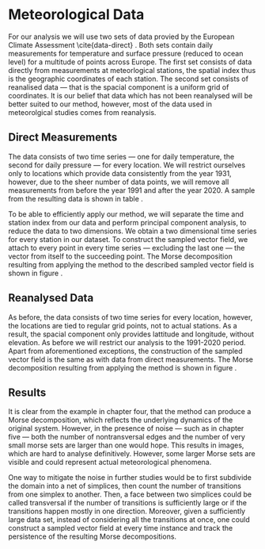 # Meteorological Data
For our analysis we will use two sets of data provied by the European Climate Assessment \cite{data-direct} <!-- \cite{data-reanalysis} -->. Both sets contain daily measurements for temperature and surface pressure (reduced to ocean level) for a multitude of points across Europe. The first set consists of data directly from measurements at meteorlogical stations, the spatial index thus is the geographic coordinates of each station. The second set consists of reanalised data — that is the spacial component is a uniform grid of coordinates. It is our belief that data which has not been reanalysed will be better suited to our method, however, most of the data used in meteorolgical studies comes from reanalysis.

## Direct Measurements
The data consists of two time series — one for daily temperature, the second for daily pressure — for every location. We will restrict ourselves only to locations which provide data consistently from the year 1931, however, due to the sheer number of data points, we will remove all measurements from before the year 1991 and after the year 2020. A sample from the resulting data is shown in table <!-- \ref{data-direct} -->.

<!-- sample table -->

To be able to efficiently apply our method, we will separate the time and station index from our data and perform principal component analysis, to reduce the data to two dimensions. We obtain a two dimensional time series for every station in our dataset. To construct the sampled vector field, we attach to every point in every time series — excluding the last one — the vector from itself to the succeeding point. The Morse decomposition resulting from applying the method to the described sampled vector field is shown in figure <!-- \ref{fig-direct-morse} -->.

<!-- figure -->

## Reanalysed Data
As before, the data consists of two time series for every location, however, the locations are tied to regular grid points, not to actual stations. As a result, the spacial component only provides lattitude and longitude, without elevation. As before we will restrict our analysis to the 1991-2020 period. Apart from aforementioned exceptions, the construction of the sampled vector field is the same as with data from direct measurements. The Morse decomposition resulting from applying the method is shown in figure <!-- \ref{fig-reanalyse-morse} -->.

<!-- figure -->

## Results
It is clear from the example in chapter four, that the method can produce a Morse decomposition, which reflects the underlying dynamics of the original system. However, in the presence of noise — such as in chapter five — both the number of nontransversal edges and the number of very small morse sets are larger than one would hope. This results in images, which are hard to analyse definitively. However, some larger Morse sets are visible and could represent actual meteorological phenomena.

One way to mitigate the noise in further studies would be to first subdivide the domain into a net of simplices, then count the number of transitions from one simplex to another. Then, a face between two simplices could be called transversal if the number of transitions is sufficiently large or if the transitions happen mostly in one direction. Moreover, given a sufficiently large data set, instead of considering all the transitions at once, one could construct a sampled vector field at every time instance and track the persistence of the resulting Morse decompositions.
